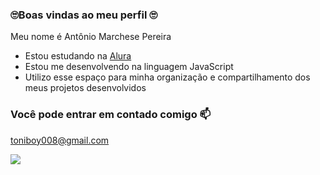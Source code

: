 ### :roll_eyes:Boas vindas ao meu perfil :roll_eyes:

Meu nome é Antônio Marchese Pereira

- Estou estudando na [Alura](https://www.alura.com.br)
- Estou me desenvolvendo na linguagem JavaScript
- Utilizo esse espaço para minha organização e compartilhamento dos meus projetos desenvolvidos

### Você pode entrar em contado comigo :mailbox:

toniboy008@gmail.com

![](https://tenor.com/ozzJkgxzfas.gif)


